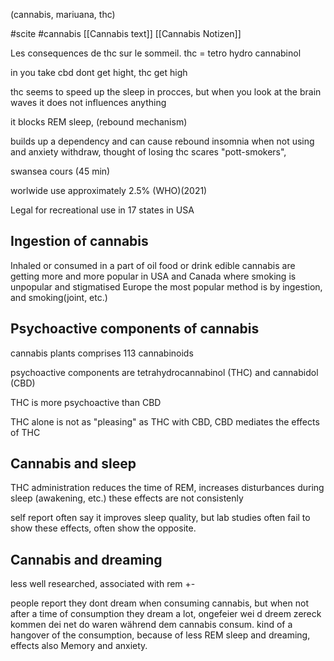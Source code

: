 (cannabis, mariuana, thc)

 #scite
 #cannabis
[[Cannabis text]]
[[Cannabis Notizen]]


Les consequences de thc sur le sommeil. 
thc = tetro hydro cannabinol

in you take cbd dont get hight, thc get high 

thc seems to speed up the sleep in procces, but when you look at the brain waves it does not influences anything

it blocks REM sleep, (rebound mechanism)

builds up a dependency and can cause rebound insomnia when not using
and anxiety withdraw, thought of losing thc scares "pott-smokers", 

swansea cours (45 min)

worlwide use approximately 2.5% (WHO)(2021)

Legal for recreational use in 17 states in USA

<h2>Ingestion of cannabis
</h2>
Inhaled or consumed in a part of oil food or drink
edible cannabis are getting more and more popular in USA and Canada where smoking is unpopular and stigmatised
Europe the most popular method is by ingestion, and smoking(joint, etc.)

## Psychoactive components of cannabis

cannabis plants comprises 113 cannabinoids

psychoactive components are tetrahydrocannabinol (THC) and cannabidol (CBD)

THC is more psychoactive than CBD

THC alone is not as "pleasing" as THC with CBD, CBD mediates the effects of THC


## Cannabis and sleep
THC administration reduces the time of REM, increases disturbances during sleep (awakening, etc.)
these effects are not consistenly

self report often say it improves sleep quality, but lab studies often fail to show these effects, often show the opposite.

## Cannabis and dreaming
less well researched, associated with rem +-

people report they dont dream when consuming cannabis, but when not after a time of consumption they dream a lot, ongefeier wei d dreem zereck kommen dei net do waren während dem cannabis consum.
kind of a hangover of the consumption, because of less REM sleep and dreaming, effects also Memory and anxiety.

